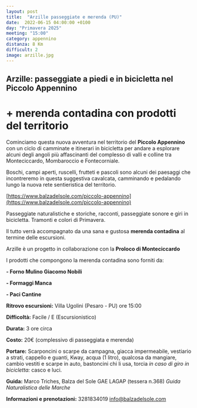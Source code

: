 ```yaml
---
layout: post
title:  "Arzille passeggiate e merenda (PU)"
date:  2022-06-15 04:00:00 +0100
day: "Primavera 2025"
meeting: "15:00"
category: appennino
distanza: 8 Km  
difficult: 2
image: arzille.jpg
---
```


## Arzille: passeggiate a piedi e in bicicletta nel Piccolo Appennino

# + merenda contadina con prodotti del territorio

Cominciamo questa nuova avventura nel territorio del **Piccolo Appennino** con un ciclo di camminate e itinerari in bicicletta per andare a esplorare alcuni degli angoli più affascinanti del complesso di valli e colline tra Monteciccardo, Mombaroccio e Fontecorniale.

Boschi, campi aperti, ruscelli, frutteti e pascoli sono alcuni dei paesaggi che incontreremo in questa suggestiva cavalcata, camminando e pedalando lungo la nuova rete sentieristica del territorio. 

[https://www.balzadelsole.com/piccolo-appennino](https://www.balzadelsole.com/piccolo-appennino)

Passeggiate naturalistiche e storiche, racconti, passeggiate sonore e giri in bicicletta. Tramonti e colori di Primavera. 

Il tutto verrà accompagnato da una sana e gustosa **merenda contadina** al termine delle escursioni.

Arzille è un progetto in collaborazione con la **Proloco di Monteciccardo**

I prodotti che compongono la merenda contadina sono forniti da:

 **- Forno Mulino Giacomo Nobili**

 **- Formaggi Manca**

 **- Paci Cantine**


**Ritrovo escursioni:** Villa Ugolini (Pesaro - PU) ore 15:00

**Difficoltà:** Facile / E (Escursionistico)

**Durata:** 3 ore circa

**Costo:** 20€ (complessivo di passeggiata e merenda)

**Portare:** Scarponcini o scarpe da campagna, giacca impermeabile, vestiario a strati, cappello e guanti, Kway, acqua (1 litro), qualcosa da mangiare, cambio vestiti e scarpe in auto, bastoncini chi li usa, torcia *in caso di giro in bicicletta:* casco e luci. 

**Guida:** Marco Triches, Balza del Sole GAE LAGAP (tessera n.368)
*Guida Naturalistica delle Marche*

**Informazioni e prenotazioni:** 3281834019 info@balzadelsole.com
